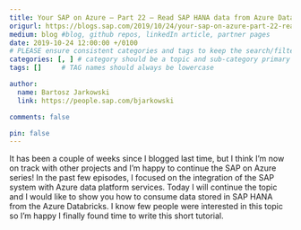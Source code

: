 ```yaml
---
title: Your SAP on Azure – Part 22 – Read SAP HANA data from Azure Databricks
origurl: https://blogs.sap.com/2019/10/24/your-sap-on-azure-part-22-read-sap-hana-data-from-azure-databricks/
medium: blog #blog, github repos, linkedIn article, partner pages
date: 2019-10-24 12:00:00 +/0100
# PLEASE ensure consistent categories and tags to keep the search/filtering meaningful!
categories: [, ] # category should be a topic and sub-category primary product
tags: []     # TAG names should always be lowercase

author:
  name: Bartosz Jarkowski
  link: https://people.sap.com/bjarkowski

comments: false

pin: false
---
```

It has been a couple of weeks since I blogged last time, but I think I’m now on track with other projects and I’m happy to continue the SAP on Azure series! In the past few episodes, I focused on the integration of the SAP system with Azure data platform services. Today I will continue the topic and I would like to show you how to consume data stored in SAP HANA from the Azure Databricks. I know few people were interested in this topic so I’m happy I finally found time to write this short tutorial.
